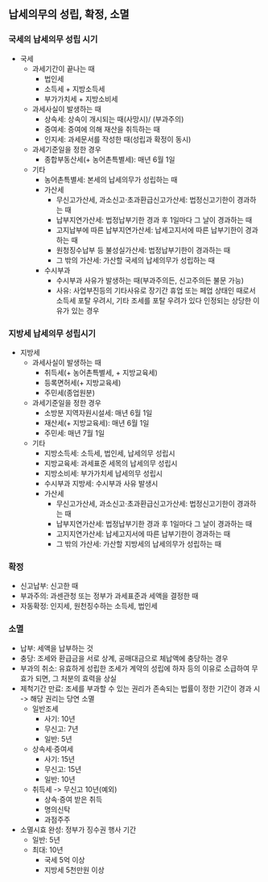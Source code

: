 ## 납세의무의 성립, 확정, 소멸
### 국세의 납세의무 성립 시기
- 국세
    - 과세기간이 끝나는 때
        - 법인세
        - 소득세 + 지방소득세
        - 부가가치세 + 지방소비세
    - 과세사실이 발생하는 때
        - 상속세: 상속이 개시되는 때(사망시)/ (부과주의) 
        - 증여세: 증여에 의해 재산을 취득하는 때
        - 인지세: 과세문서를 작성한 때(성립과 확정이 동시)
    - 과세기준일을 정한 경우
        - 종합부동산세(+ 농어촌특별세): 매년 6월 1일
    - 기타
        - 농어촌특별세: 본세의 납세의무가 성립하는 때
        - 가산세
            - 무신고가산세, 과소신고·초과환급신고가산세: 법정신고기한이 경과하는 때
            - 납부지연가산세: 법정납부기한 경과 후 1일마다 그 날이 경과하는 때
            - 고지납부에 따른 납부지연가산세: 납세고지서에 따른 납부기한이 경과하는 때
            - 원청징수납부 등 불성실가산세: 법정납부기한이 경과하는 때
            - 그 밖의 가산세: 가산할 국세의 납세의무가 성립하는 때
        - 수시부과
            - 수시부과 사유가 발생하는 때(부과주의든, 신고주의든 불문 가능)
            - 사유: 사업부진등의 기타사유로 장기간 휴업 또는 페업 상태인 때로서 소득세 포탈 우려시, 기타 조세를 포탈 우려가 있다 인정되는 상당한 이유가 있는 경우
### 지방세 납세의무 성립시기
- 지방세
    - 과세사실이 발생하는 때
        - 취득세(+ 농어촌특별세, + 지방교육세)
        - 등록면허세(+ 지방교육세)
        - 주민세(종업원분)
    - 과세기준일을 정한 경우
        - 소방분 지역자원시설세: 매년 6월 1일
        - 재산세(+ 지방교육세): 매년 6월 1일
        - 주민세: 매년 7월 1일
    - 기타
        - 지방소득세: 소득세, 법인세, 납세의무 성립시
        - 지방교육세: 과세표준 세목의 납세의무 성립시
        - 지방소비세: 부가가치세 납세의무 성립시
        - 수시부과 지방세: 수시부과 사유 발생시
        - 가산세
            - 무신고가산세, 과소신고·초과환급신고가산세: 법정신고기한이 경과하는 때
            - 납부지연가산세: 법정납부기한 경과 후 1일마다 그 날이 경과하는 때
            - 고지지연가산세: 납세고지서에 따른 납부기한이 경과하는 때
            - 그 밖의 가산세: 가산할 지방세의 납세의무가 성립하는 때
### 확정
- 신고납부: 신고한 때
- 부과주의: 과센관청 또는 정부가 과세표준과 세액을 결정한 때
- 자동확정: 인지세, 원천징수하는 소득세, 법인세
### 소멸
- 납부: 세액을 납부하는 것
- 충당: 조세와 환급금을 서로 상계, 공매대금으로 체납액에 충당하는 경우
- 부과의 취소: 유효하게 성립한 조세가 계약의 성립에 하자 등의 이유로 소급하여 무효가 되면, 그 처분의 효력을 상실
- 제척기간 만료: 조세를 부과할 수 있는 권리가 존속되는 법률이 정한 기간이 경과 시 -> 해당 권리는 당연 소멸
    - 일반조세
        - 사기: 10년
        - 무신고: 7년
        - 일반: 5년
    - 상속세·증여세
        - 사기: 15년
        - 무신고: 15년
        - 일반: 10년
    - 취득세 -> 무신고 10년(예외)
        - 상속·증여 받은 취득
        - 명의신탁
        - 과점주주
- 소멸시효 완성: 정부가 징수권 행사 기간
    - 일반: 5년
    - 최대: 10년
        - 국세 5억 이상
        - 지방세 5천만원 이상